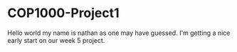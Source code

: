 # COP1000-Project1
Hello world my name is nathan as one may have guessed. I'm getting a nice early start on our week 5 project.
